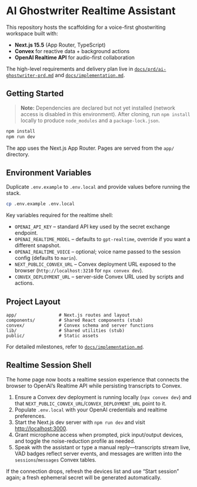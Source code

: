# AI Ghostwriter Realtime Assistant

This repository hosts the scaffolding for a voice-first ghostwriting workspace built with:

- **Next.js 15.5** (App Router, TypeScript)
- **Convex** for reactive data + background actions
- **OpenAI Realtime API** for audio-first collaboration

The high-level requirements and delivery plan live in [`docs/prd/ai-ghostwriter-prd.md`](docs/prd/ai-ghostwriter-prd.md) and [`docs/implementation.md`](docs/implementation.md).

## Getting Started

> **Note:** Dependencies are declared but not yet installed (network access is disabled in this environment). After cloning, run `npm install` locally to produce `node_modules` and a `package-lock.json`.

```bash
npm install
npm run dev
```

The app uses the Next.js App Router. Pages are served from the `app/` directory.

## Environment Variables

Duplicate `.env.example` to `.env.local` and provide values before running the stack.

```bash
cp .env.example .env.local
```

Key variables required for the realtime shell:

- `OPENAI_API_KEY` – standard API key used by the secret exchange endpoint.
- `OPENAI_REALTIME_MODEL` – defaults to `gpt-realtime`, override if you want a different snapshot.
- `OPENAI_REALTIME_VOICE` – optional; voice name passed to the session config (defaults to `marin`).
- `NEXT_PUBLIC_CONVEX_URL` – Convex deployment URL exposed to the browser (`http://localhost:3210` for `npx convex dev`).
- `CONVEX_DEPLOYMENT_URL` – server-side Convex URL used by scripts and actions.

## Project Layout

```
app/                # Next.js routes and layout
components/         # Shared React components (stub)
convex/             # Convex schema and server functions
lib/                # Shared utilities (stub)
public/             # Static assets
```

For detailed milestones, refer to [`docs/implementation.md`](docs/implementation.md).

## Realtime Session Shell

The home page now boots a realtime session experience that connects the browser to OpenAI’s Realtime API while persisting transcripts to Convex.

1. Ensure a Convex dev deployment is running locally (`npx convex dev`) and that `NEXT_PUBLIC_CONVEX_URL`/`CONVEX_DEPLOYMENT_URL` point to it.
2. Populate `.env.local` with your OpenAI credentials and realtime preferences.
3. Start the Next.js dev server with `npm run dev` and visit [http://localhost:3000](http://localhost:3000).
4. Grant microphone access when prompted, pick input/output devices, and toggle the noise-reduction profile as needed.
5. Speak with the assistant or type a manual reply—transcripts stream live, VAD badges reflect server events, and messages are written into the `sessions`/`messages` Convex tables.

If the connection drops, refresh the devices list and use “Start session” again; a fresh ephemeral secret will be generated automatically.
